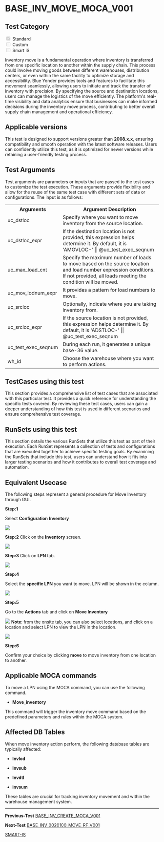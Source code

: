 # **BASE_INV_MOVE_MOCA_V001**


<!-- SMART_DOC_GEN_TEST_DESCR - Start -->
<!-- SMART_DOC_GEN_TEST_DESCR - End -->

## **Test Category**

<input type="checkbox" checked disabled> Standard
<br>
<input type="checkbox" disabled> Custom
<br>
<input type="checkbox" disabled> Smart IS


Inventory move is a fundamental operation where inventory is transferred
from one specific location to another within the supply chain. This
process could involve moving goods between different warehouses,
distribution centers, or even within the same facility to optimize
storage and accessibility. Blue Yonder provides tools and features to
facilitate this movement seamlessly, allowing users to initiate and
track the transfer of inventory with precision. By specifying the source
and destination locations, users can manage the logistics of the move
efficiently. The platform\'s real-time visibility and data analytics
ensure that businesses can make informed decisions during the inventory
move process, contributing to better overall supply chain management and
operational efficiency.

## **Applicable versions**

This test is designed to support versions greater than **2008.x.x**,
ensuring compatibility and smooth operation with the latest software
releases. Users can confidently utilize this test, as it is optimized
for newer versions while retaining a user-friendly testing process.

## **Test Arguments**

Test arguments are parameters or inputs that are passed to the test
cases to customize the test execution. These arguments provide
flexibility and allow for the reuse of the same test case with
different sets of data or configurations. The input is as follows:


<!-- SMART_DOC_GEN_TEST_ARG - Start -->
<table>
<tr><th>Arguments</th><th>Argument Description</th></tr>
<tr><td>uc_dstloc</td><td>Specify where you want to move inventory from the source location.</td></tr>
<tr><td>uc_dstloc_expr</td><td>If the destination location is not provided, this expression helps determine it. By default, it is 'AMOVLOC-' || @uc_test_exec_seqnum</td></tr>
<tr><td>uc_max_load_cnt</td><td>Specify the maximum number of loads to move based on the source location and load number expression conditions. If not provided, all loads meeting the condition will be moved.</td></tr>
<tr><td>uc_mov_lodnum_expr</td><td>It provides a pattern for load numbers to move.</td></tr>
<tr><td>uc_srcloc</td><td>Optionally, indicate where you are taking inventory from.</td></tr>
<tr><td>uc_srcloc_expr</td><td>If the source location is not provided, this expression helps determine it. By default, it is 'ADSTLOC-' || @uc_test_exec_seqnum</td></tr>
<tr><td>uc_test_exec_seqnum</td><td>During each run, it generates a unique base-36 value.</td></tr>
<tr><td>wh_id</td><td>Choose the warehouse where you want to perform actions.</td></tr>
</table>
<!-- SMART_DOC_GEN_TEST_ARG - End -->

## **TestCases using this test**

This section provides a comprehensive list of test cases that are associated with this particular test. It provides a quick reference for understanding the specific tests covered. By reviewing these test cases, users can gain a deeper understanding of how this test is used in different scenarios and ensure comprehensive test coverage.


<!-- SMART_DOC_GEN_TEST_CASE_USING_THIS - Start -->
<!-- SMART_DOC_GEN_TEST_CASE_USING_THIS - End -->

## **RunSets using this test**

This section details the various RunSets that utilize this test as part of their execution. Each RunSet represents a collection of tests and configurations that are executed together to achieve specific testing goals. By examining the RunSets that include this test, users can understand how it fits into larger testing scenarios and how it contributes to overall test coverage and automation.


<!-- SMART_DOC_GEN_RUN_SET_USING_THIS - Start -->
<!-- SMART_DOC_GEN_RUN_SET_USING_THIS - End -->

## **Equivalent Usecase**

The following steps represent a general procedure for Move Inventory
through GUI.

**Step:1**

 Select **Configuration**  **Inventory**

![](BASE_INV_MOVE_MOCA_V001/image1.png)

**Step:2**
Click on the **Inventory** screen.

![](BASE_INV_MOVE_MOCA_V001/image2.png)

**Step:3**
Click on **LPN** tab.

![](BASE_INV_MOVE_MOCA_V001/image3.png)

**Step:4**

Select the **specific LPN** you want to move. LPN will be shown in the
column.

![](BASE_INV_MOVE_MOCA_V001/image4.png)

**Step:5**

Go to the **Actions** tab and click on **Move Inventory**

![](BASE_INV_MOVE_MOCA_V001/image5.png)
**Note**: from the onsite tab, you can also select locations, and
click on a location and select LPN to view the LPN in the location.

![](BASE_INV_MOVE_MOCA_V001/image6.png)

**Step:6**

Confirm your choice by clicking **move** to move inventory from one
location to another.

## **Applicable MOCA commands**

To move a LPN using the MOCA command, you can use the following
command.

- **Move_inventory**

 This command will trigger the inventory move command based on the
 predefined parameters and rules within the MOCA system.


## **Affected DB Tables**

 When move inventory action perform, the following database tables are
 typically affected:

-   **Invlod**

-   **Invsub**

-   **Invdtl**

-   **invsum**

 These tables are crucial for tracking inventory movement and within
 the warehouse management system.

---

 **Previous-Test**
 [BASE_INV_CREATE_MOCA_V001](./tests_docs/BASE_INV_CREATE_MOCA_V001.md)
 
**Next-Test**
  [BASE_INV_0020100_MOVE_RF_V001](./tests_docs/BASE_INV_0020100_MOVE_RF_V001.md)
  

[SMART-IS](https://www.smart-is.pk) 

